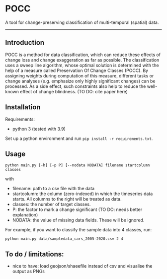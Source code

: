 # POCC

A tool for change-preserving classification of multi-temporal (spatial) data.

---

## Introduction

POCC is a method for data classification, which can reduce these effects of change loss and change exaggeration as far as possible. The classification uses a sweep line algorithm, whose optimal solution is determined with the help of a measure called Preservation Of Change Classes 
(POCC). By assigning weights during computation of this measure, different tasks or 
change analyses (e.g. emphasize only highly significant changes) can be processed. 
As a side effect, such constraints also help to reduce the well-known effect of change 
blindness. (TO DO: cite paper here)

## Installation

Requirements:
* python 3 (tested with 3.9)
  
Set up a python environment and run `pip install -r requirements.txt`.

## Usage

`python main.py [-h] [-p P] [--nodata NODATA] filename startcolumn classes`

with
* filename: path to a csv file with the data
* startcolumn: the column (zero-indexed) in which the timeseries data starts. All columns to the right will be treated as data.
* classes: the number of target classes.
* P: the factor to mark a change significant (TO DO: needs better explanation)
* NODATA: the value of missing data fields. These will be ignored.

For example, if you want to classify the sample data into 4 classes, run:

`python main.py data/sampledata_cars_2005-2020.csv 2 4`

## To do / limitations:

* nice to have: load geojson/shaeefile instead of csv and visualise the output as PNGs